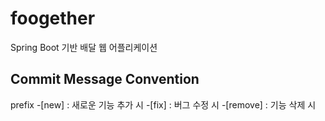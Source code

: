 # foogether
Spring Boot 기반 배달 웹 어플리케이션

## Commit Message Convention
prefix
-[new] : 새로운 기능 추가 시
-[fix] : 버그 수정 시
-[remove] : 기능 삭제 시
